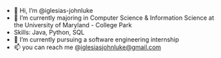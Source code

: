- 👋 Hi, I’m @iglesias-johnluke
- 🌱 I’m currently majoring in Computer Science & Information Science at the University of Maryland - College Park
- Skills: Java, Python, SQL
- 💞️ I’m currently pursuing a software engineering internship
- 📫 you can reach me @iglesiasjohnluke@gmail.com

